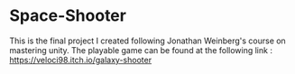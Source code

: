 # Space-Shooter

This is the final project I created following Jonathan Weinberg's course on mastering unity.
The playable game can be found at the following link : https://veloci98.itch.io/galaxy-shooter
